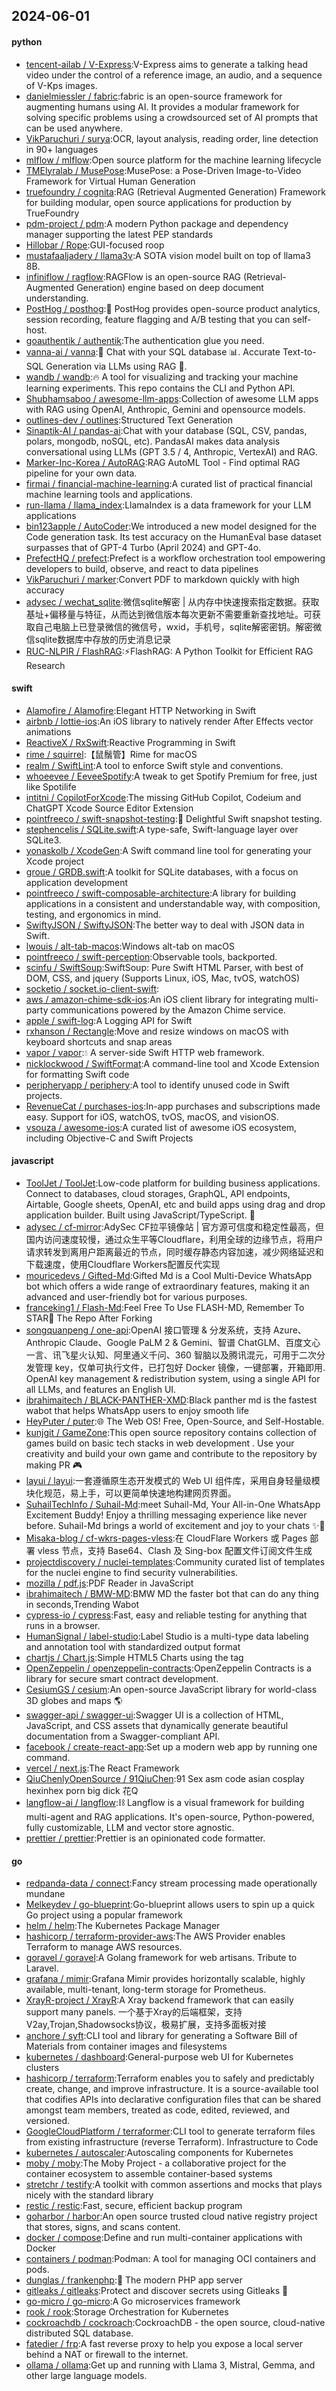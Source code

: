 ## 2024-06-01

#### python
* [tencent-ailab / V-Express](https://github.com/tencent-ailab/V-Express):V-Express aims to generate a talking head video under the control of a reference image, an audio, and a sequence of V-Kps images.
* [danielmiessler / fabric](https://github.com/danielmiessler/fabric):fabric is an open-source framework for augmenting humans using AI. It provides a modular framework for solving specific problems using a crowdsourced set of AI prompts that can be used anywhere.
* [VikParuchuri / surya](https://github.com/VikParuchuri/surya):OCR, layout analysis, reading order, line detection in 90+ languages
* [mlflow / mlflow](https://github.com/mlflow/mlflow):Open source platform for the machine learning lifecycle
* [TMElyralab / MusePose](https://github.com/TMElyralab/MusePose):MusePose: a Pose-Driven Image-to-Video Framework for Virtual Human Generation
* [truefoundry / cognita](https://github.com/truefoundry/cognita):RAG (Retrieval Augmented Generation) Framework for building modular, open source applications for production by TrueFoundry
* [pdm-project / pdm](https://github.com/pdm-project/pdm):A modern Python package and dependency manager supporting the latest PEP standards
* [Hillobar / Rope](https://github.com/Hillobar/Rope):GUI-focused roop
* [mustafaaljadery / llama3v](https://github.com/mustafaaljadery/llama3v):A SOTA vision model built on top of llama3 8B.
* [infiniflow / ragflow](https://github.com/infiniflow/ragflow):RAGFlow is an open-source RAG (Retrieval-Augmented Generation) engine based on deep document understanding.
* [PostHog / posthog](https://github.com/PostHog/posthog):🦔 PostHog provides open-source product analytics, session recording, feature flagging and A/B testing that you can self-host.
* [goauthentik / authentik](https://github.com/goauthentik/authentik):The authentication glue you need.
* [vanna-ai / vanna](https://github.com/vanna-ai/vanna):🤖 Chat with your SQL database 📊. Accurate Text-to-SQL Generation via LLMs using RAG 🔄.
* [wandb / wandb](https://github.com/wandb/wandb):🔥 A tool for visualizing and tracking your machine learning experiments. This repo contains the CLI and Python API.
* [Shubhamsaboo / awesome-llm-apps](https://github.com/Shubhamsaboo/awesome-llm-apps):Collection of awesome LLM apps with RAG using OpenAI, Anthropic, Gemini and opensource models.
* [outlines-dev / outlines](https://github.com/outlines-dev/outlines):Structured Text Generation
* [Sinaptik-AI / pandas-ai](https://github.com/Sinaptik-AI/pandas-ai):Chat with your database (SQL, CSV, pandas, polars, mongodb, noSQL, etc). PandasAI makes data analysis conversational using LLMs (GPT 3.5 / 4, Anthropic, VertexAI) and RAG.
* [Marker-Inc-Korea / AutoRAG](https://github.com/Marker-Inc-Korea/AutoRAG):RAG AutoML Tool - Find optimal RAG pipeline for your own data.
* [firmai / financial-machine-learning](https://github.com/firmai/financial-machine-learning):A curated list of practical financial machine learning tools and applications.
* [run-llama / llama_index](https://github.com/run-llama/llama_index):LlamaIndex is a data framework for your LLM applications
* [bin123apple / AutoCoder](https://github.com/bin123apple/AutoCoder):We introduced a new model designed for the Code generation task. Its test accuracy on the HumanEval base dataset surpasses that of GPT-4 Turbo (April 2024) and GPT-4o.
* [PrefectHQ / prefect](https://github.com/PrefectHQ/prefect):Prefect is a workflow orchestration tool empowering developers to build, observe, and react to data pipelines
* [VikParuchuri / marker](https://github.com/VikParuchuri/marker):Convert PDF to markdown quickly with high accuracy
* [adysec / wechat_sqlite](https://github.com/adysec/wechat_sqlite):微信sqlite解密 | 从内存中快速搜索指定数据。获取基址+偏移量与特征，从而达到微信版本每次更新不需要重新查找地址。可获取自己电脑上已登录微信的微信号，wxid，手机号，sqlite解密密钥。解密微信sqlite数据库中存放的历史消息记录
* [RUC-NLPIR / FlashRAG](https://github.com/RUC-NLPIR/FlashRAG):⚡FlashRAG: A Python Toolkit for Efficient RAG Research

#### swift
* [Alamofire / Alamofire](https://github.com/Alamofire/Alamofire):Elegant HTTP Networking in Swift
* [airbnb / lottie-ios](https://github.com/airbnb/lottie-ios):An iOS library to natively render After Effects vector animations
* [ReactiveX / RxSwift](https://github.com/ReactiveX/RxSwift):Reactive Programming in Swift
* [rime / squirrel](https://github.com/rime/squirrel):【鼠鬚管】Rime for macOS
* [realm / SwiftLint](https://github.com/realm/SwiftLint):A tool to enforce Swift style and conventions.
* [whoeevee / EeveeSpotify](https://github.com/whoeevee/EeveeSpotify):A tweak to get Spotify Premium for free, just like Spotilife
* [intitni / CopilotForXcode](https://github.com/intitni/CopilotForXcode):The missing GitHub Copilot, Codeium and ChatGPT Xcode Source Editor Extension
* [pointfreeco / swift-snapshot-testing](https://github.com/pointfreeco/swift-snapshot-testing):📸 Delightful Swift snapshot testing.
* [stephencelis / SQLite.swift](https://github.com/stephencelis/SQLite.swift):A type-safe, Swift-language layer over SQLite3.
* [yonaskolb / XcodeGen](https://github.com/yonaskolb/XcodeGen):A Swift command line tool for generating your Xcode project
* [groue / GRDB.swift](https://github.com/groue/GRDB.swift):A toolkit for SQLite databases, with a focus on application development
* [pointfreeco / swift-composable-architecture](https://github.com/pointfreeco/swift-composable-architecture):A library for building applications in a consistent and understandable way, with composition, testing, and ergonomics in mind.
* [SwiftyJSON / SwiftyJSON](https://github.com/SwiftyJSON/SwiftyJSON):The better way to deal with JSON data in Swift.
* [lwouis / alt-tab-macos](https://github.com/lwouis/alt-tab-macos):Windows alt-tab on macOS
* [pointfreeco / swift-perception](https://github.com/pointfreeco/swift-perception):Observable tools, backported.
* [scinfu / SwiftSoup](https://github.com/scinfu/SwiftSoup):SwiftSoup: Pure Swift HTML Parser, with best of DOM, CSS, and jquery (Supports Linux, iOS, Mac, tvOS, watchOS)
* [socketio / socket.io-client-swift](https://github.com/socketio/socket.io-client-swift):
* [aws / amazon-chime-sdk-ios](https://github.com/aws/amazon-chime-sdk-ios):An iOS client library for integrating multi-party communications powered by the Amazon Chime service.
* [apple / swift-log](https://github.com/apple/swift-log):A Logging API for Swift
* [rxhanson / Rectangle](https://github.com/rxhanson/Rectangle):Move and resize windows on macOS with keyboard shortcuts and snap areas
* [vapor / vapor](https://github.com/vapor/vapor):💧 A server-side Swift HTTP web framework.
* [nicklockwood / SwiftFormat](https://github.com/nicklockwood/SwiftFormat):A command-line tool and Xcode Extension for formatting Swift code
* [peripheryapp / periphery](https://github.com/peripheryapp/periphery):A tool to identify unused code in Swift projects.
* [RevenueCat / purchases-ios](https://github.com/RevenueCat/purchases-ios):In-app purchases and subscriptions made easy. Support for iOS, watchOS, tvOS, macOS, and visionOS.
* [vsouza / awesome-ios](https://github.com/vsouza/awesome-ios):A curated list of awesome iOS ecosystem, including Objective-C and Swift Projects

#### javascript
* [ToolJet / ToolJet](https://github.com/ToolJet/ToolJet):Low-code platform for building business applications. Connect to databases, cloud storages, GraphQL, API endpoints, Airtable, Google sheets, OpenAI, etc and build apps using drag and drop application builder. Built using JavaScript/TypeScript. 🚀
* [adysec / cf-mirror](https://github.com/adysec/cf-mirror):AdySec CF拉平镜像站 | 官方源可信度和稳定性最高，但国内访问速度较慢，通过众生平等Cloudflare，利用全球的边缘节点，将用户请求转发到离用户距离最近的节点，同时缓存静态内容加速，减少网络延迟和下载速度，使用Cloudflare Workers配置反代实现
* [mouricedevs / Gifted-Md](https://github.com/mouricedevs/Gifted-Md):Gifted Md is a Cool Multi-Device WhatsApp bot which offers a wide range of extraordinary features, making it an advanced and user-friendly bot for various purposes.
* [franceking1 / Flash-Md](https://github.com/franceking1/Flash-Md):Feel Free To Use FLASH-MD, Remember To STAR🌟 The Repo After Forking
* [songquanpeng / one-api](https://github.com/songquanpeng/one-api):OpenAI 接口管理 & 分发系统，支持 Azure、Anthropic Claude、Google PaLM 2 & Gemini、智谱 ChatGLM、百度文心一言、讯飞星火认知、阿里通义千问、360 智脑以及腾讯混元，可用于二次分发管理 key，仅单可执行文件，已打包好 Docker 镜像，一键部署，开箱即用. OpenAI key management & redistribution system, using a single API for all LLMs, and features an English UI.
* [ibrahimaitech / BLACK-PANTHER-XMD](https://github.com/ibrahimaitech/BLACK-PANTHER-XMD):Black panther md is the fastest wabot that helps WhatsApp users to enjoy smooth life
* [HeyPuter / puter](https://github.com/HeyPuter/puter):🌐 The Web OS! Free, Open-Source, and Self-Hostable.
* [kunjgit / GameZone](https://github.com/kunjgit/GameZone):This open source repository contains collection of games build on basic tech stacks in web development . Use your creativity and build your own game and contribute to the repository by making PR 🎮
* [layui / layui](https://github.com/layui/layui):一套遵循原生态开发模式的 Web UI 组件库，采用自身轻量级模块化规范，易上手，可以更简单快速地构建网页界面。
* [SuhailTechInfo / Suhail-Md](https://github.com/SuhailTechInfo/Suhail-Md):meet Suhail-Md, Your All-in-One WhatsApp Excitement Buddy! Enjoy a thrilling messaging experience like never before. Suhail-Md brings a world of excitement and joy to your chats ✨🤖
* [Misaka-blog / cf-wkrs-pages-vless](https://github.com/Misaka-blog/cf-wkrs-pages-vless):在 CloudFlare Workers 或 Pages 部署 vless 节点，支持 Base64、Clash 及 Sing-box 配置文件订阅文件生成
* [projectdiscovery / nuclei-templates](https://github.com/projectdiscovery/nuclei-templates):Community curated list of templates for the nuclei engine to find security vulnerabilities.
* [mozilla / pdf.js](https://github.com/mozilla/pdf.js):PDF Reader in JavaScript
* [ibrahimaitech / BMW-MD](https://github.com/ibrahimaitech/BMW-MD):BMW MD the faster bot that can do any thing in seconds,Trending Wabot
* [cypress-io / cypress](https://github.com/cypress-io/cypress):Fast, easy and reliable testing for anything that runs in a browser.
* [HumanSignal / label-studio](https://github.com/HumanSignal/label-studio):Label Studio is a multi-type data labeling and annotation tool with standardized output format
* [chartjs / Chart.js](https://github.com/chartjs/Chart.js):Simple HTML5 Charts using the <canvas> tag
* [OpenZeppelin / openzeppelin-contracts](https://github.com/OpenZeppelin/openzeppelin-contracts):OpenZeppelin Contracts is a library for secure smart contract development.
* [CesiumGS / cesium](https://github.com/CesiumGS/cesium):An open-source JavaScript library for world-class 3D globes and maps 🌎
* [swagger-api / swagger-ui](https://github.com/swagger-api/swagger-ui):Swagger UI is a collection of HTML, JavaScript, and CSS assets that dynamically generate beautiful documentation from a Swagger-compliant API.
* [facebook / create-react-app](https://github.com/facebook/create-react-app):Set up a modern web app by running one command.
* [vercel / next.js](https://github.com/vercel/next.js):The React Framework
* [QiuChenlyOpenSource / 91QiuChen](https://github.com/QiuChenlyOpenSource/91QiuChen):91 Sex asm code asian cosplay hexinhex porn big dick 花Q
* [langflow-ai / langflow](https://github.com/langflow-ai/langflow):⛓️ Langflow is a visual framework for building multi-agent and RAG applications. It's open-source, Python-powered, fully customizable, LLM and vector store agnostic.
* [prettier / prettier](https://github.com/prettier/prettier):Prettier is an opinionated code formatter.

#### go
* [redpanda-data / connect](https://github.com/redpanda-data/connect):Fancy stream processing made operationally mundane
* [Melkeydev / go-blueprint](https://github.com/Melkeydev/go-blueprint):Go-blueprint allows users to spin up a quick Go project using a popular framework
* [helm / helm](https://github.com/helm/helm):The Kubernetes Package Manager
* [hashicorp / terraform-provider-aws](https://github.com/hashicorp/terraform-provider-aws):The AWS Provider enables Terraform to manage AWS resources.
* [goravel / goravel](https://github.com/goravel/goravel):A Golang framework for web artisans. Tribute to Laravel.
* [grafana / mimir](https://github.com/grafana/mimir):Grafana Mimir provides horizontally scalable, highly available, multi-tenant, long-term storage for Prometheus.
* [XrayR-project / XrayR](https://github.com/XrayR-project/XrayR):A Xray backend framework that can easily support many panels. 一个基于Xray的后端框架，支持V2ay,Trojan,Shadowsocks协议，极易扩展，支持多面板对接
* [anchore / syft](https://github.com/anchore/syft):CLI tool and library for generating a Software Bill of Materials from container images and filesystems
* [kubernetes / dashboard](https://github.com/kubernetes/dashboard):General-purpose web UI for Kubernetes clusters
* [hashicorp / terraform](https://github.com/hashicorp/terraform):Terraform enables you to safely and predictably create, change, and improve infrastructure. It is a source-available tool that codifies APIs into declarative configuration files that can be shared amongst team members, treated as code, edited, reviewed, and versioned.
* [GoogleCloudPlatform / terraformer](https://github.com/GoogleCloudPlatform/terraformer):CLI tool to generate terraform files from existing infrastructure (reverse Terraform). Infrastructure to Code
* [kubernetes / autoscaler](https://github.com/kubernetes/autoscaler):Autoscaling components for Kubernetes
* [moby / moby](https://github.com/moby/moby):The Moby Project - a collaborative project for the container ecosystem to assemble container-based systems
* [stretchr / testify](https://github.com/stretchr/testify):A toolkit with common assertions and mocks that plays nicely with the standard library
* [restic / restic](https://github.com/restic/restic):Fast, secure, efficient backup program
* [goharbor / harbor](https://github.com/goharbor/harbor):An open source trusted cloud native registry project that stores, signs, and scans content.
* [docker / compose](https://github.com/docker/compose):Define and run multi-container applications with Docker
* [containers / podman](https://github.com/containers/podman):Podman: A tool for managing OCI containers and pods.
* [dunglas / frankenphp](https://github.com/dunglas/frankenphp):🧟 The modern PHP app server
* [gitleaks / gitleaks](https://github.com/gitleaks/gitleaks):Protect and discover secrets using Gitleaks 🔑
* [go-micro / go-micro](https://github.com/go-micro/go-micro):A Go microservices framework
* [rook / rook](https://github.com/rook/rook):Storage Orchestration for Kubernetes
* [cockroachdb / cockroach](https://github.com/cockroachdb/cockroach):CockroachDB - the open source, cloud-native distributed SQL database.
* [fatedier / frp](https://github.com/fatedier/frp):A fast reverse proxy to help you expose a local server behind a NAT or firewall to the internet.
* [ollama / ollama](https://github.com/ollama/ollama):Get up and running with Llama 3, Mistral, Gemma, and other large language models.
